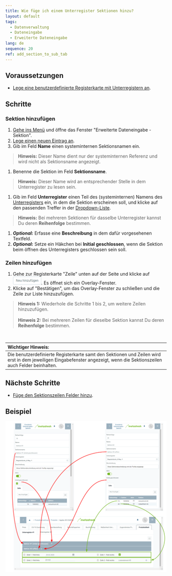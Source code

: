 ```yaml
---
title: Wie füge ich einem Unterregister Sektionen hinzu?
layout: default
tags:
  - Datenverwaltung
  - Dateneingabe
  - Erweiterte Dateneingabe
lang: de
sequence: 20
ref: add_section_to_sub_tab
---
```


## Voraussetzungen
- [Lege eine benutzerdefinierte Registerkarte mit Unterregistern an](Benutzerdefinierte_Registerkarte_anlegen).

## Schritte

### Sektion hinzufügen
1. [Gehe ins Menü](Menu) und öffne das Fenster "Erweiterte Dateneingabe - Sektion".
1. [Lege einen neuen Eintrag an](Neuer_Datensatz_Fenster_Webui).
1. Gib im Feld **Name** einen systeminternen Sektionsnamen ein.
 >**Hinweis:** Dieser Name dient nur der systeminternen Referenz und wird nicht als Sektionsname angezeigt.

1. Benenne die Sektion im Feld **Sektionsname**.
 >**Hinweis:** Dieser Name wird an entsprechender Stelle in dem Unterregister zu lesen sein.

1. Gib im Feld **Unterregister** einen Teil des (systeminternen) Namens des [Unterregisters](Benutzerdefinierte_Registerkarte_anlegen) ein, in dem die Sektion erscheinen soll, und klicke auf den passenden Treffer in der <a href="Keyboard_Shortcuts_Liste#dropdown" title="Dynamisches Suchfeld (Autocomplete)">Dropdown-Liste</a>.
 >**Hinweis:** Bei mehreren Sektionen für dasselbe Unterregister kannst Du deren **Reihenfolge** bestimmen.

1. ***Optional:*** Erfasse eine **Beschreibung** in dem dafür vorgesehenen Textfeld.
1. ***Optional:*** Setze ein Häkchen bei **Initial geschlossen**, wenn die Sektion beim öffnen des Unterregisters geschlossen sein soll.

### Zeilen hinzufügen
1. Gehe zur Registerkarte "Zeile" unten auf der Seite und klicke auf !["Neu hinzufügen"](assets/Neu_hinzufuegen_Button.png). Es öffnet sich ein Overlay-Fenster.
1. Klicke auf "Bestätigen", um das Overlay-Fenster zu schließen und die Zeile zur Liste hinzuzufügen.
 >**Hinweis 1:** Wiederhole die Schritte 1 bis 2, um weitere Zeilen hinzuzufügen.<br><br>
 >**Hinweis 2:** Bei mehreren Zeilen für dieselbe Sektion kannst Du deren **Reihenfolge** bestimmen.

<br>

| **Wichtiger Hinweis:** |
| :--- |
| Die benutzerdefinierte Registerkarte samt den Sektionen und Zeilen wird erst in dem jeweiligen Eingabefenster angezeigt, wenn die Sektionszeilen auch Felder beinhalten. |

## Nächste Schritte
- [Füge den Sektionszeilen Felder hinzu](Sektionszeilen_Felder_hinzufuegen).

## Beispiel
![](assets/DataEntry_Sektionen-Zeilen.png)

